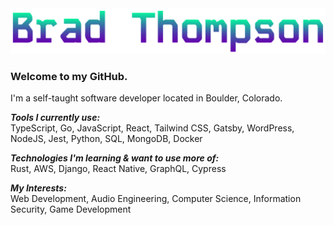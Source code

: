 <img src="brad.svg" alt="Brad Thompson" />

### Welcome to my GitHub.

I'm a self-taught software developer located in Boulder, Colorado. 
<br>

***Tools I currently use:*** <br>
TypeScript, Go, JavaScript, React, Tailwind CSS, Gatsby, WordPress, NodeJS, Jest, Python, SQL, MongoDB, Docker
<br>

***Technologies I'm learning & want to use more of:*** <br>
Rust, AWS, Django, React Native, GraphQL, Cypress
<br>

***My Interests:*** <br>
Web Development, Audio Engineering, Computer Science, Information Security, Game Development
